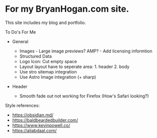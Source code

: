 # For my BryanHogan.com site.
This site includes my blog and portfolio.

To Do's For Me

- General
    -  Images
      - Large image previews? AMP?
      - Add licensing informtion
    - Structured Data
    - Logo Icon: Cut empty space
    - Layout layout have to seperate area: 1. header 2. body
    - Use stro sitemap integration
    - Use Astro Image integration (+ sharp)

- Header
    - Smooth fade out not working for Firefox (How's Safari looking?)

Style references:
- https://obsidian.md/
- https://baldbeardedbuilder.com/
- https://www.kevinpowell.co/
- https://aliabdaal.com/